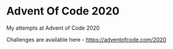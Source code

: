# Advent Of Code 2020
My attempts at Advent of Code 2020

Challenges are available here - https://adventofcode.com/2020
